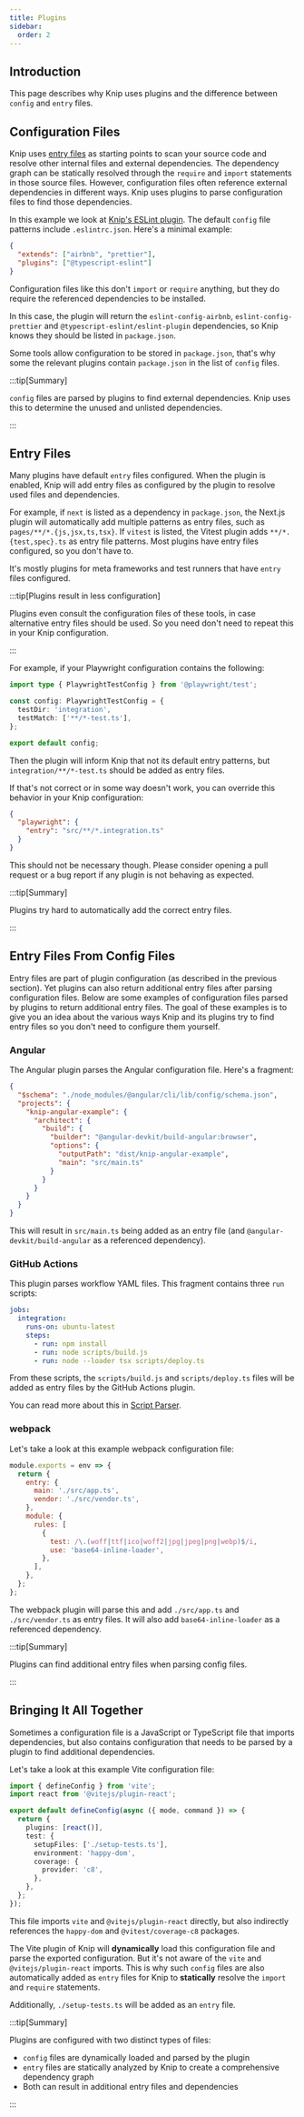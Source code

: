 ```yaml
---
title: Plugins
sidebar:
  order: 2
---
```


## Introduction

This page describes why Knip uses plugins and the difference between `config`
and `entry` files.

## Configuration Files

Knip uses [entry files][1] as starting points to scan your source code and
resolve other internal files and external dependencies. The dependency graph can
be statically resolved through the `require` and `import` statements in those
source files. However, configuration files often reference external dependencies
in different ways. Knip uses plugins to parse configuration files to find those
dependencies.

In this example we look at [Knip's ESLint plugin][2]. The default `config` file
patterns include `.eslintrc.json`. Here's a minimal example:

```json title=".eslintrc.json"
{
  "extends": ["airbnb", "prettier"],
  "plugins": ["@typescript-eslint"]
}
```

Configuration files like this don't `import` or `require` anything, but they do
require the referenced dependencies to be installed.

In this case, the plugin will return the `eslint-config-airbnb`,
`eslint-config-prettier` and `@typescript-eslint/eslint-plugin` dependencies, so
Knip knows they should be listed in `package.json`.

Some tools allow configuration to be stored in `package.json`, that's why some
the relevant plugins contain `package.json` in the list of `config` files.

:::tip[Summary]

`config` files are parsed by plugins to find external dependencies. Knip uses
this to determine the unused and unlisted dependencies.

:::

## Entry Files

Many plugins have default `entry` files configured. When the plugin is enabled,
Knip will add entry files as configured by the plugin to resolve used files and
dependencies.

For example, if `next` is listed as a dependency in `package.json`, the Next.js
plugin will automatically add multiple patterns as entry files, such as
`pages/**/*.{js,jsx,ts,tsx}`. If `vitest` is listed, the Vitest plugin adds
`**/*.{test,spec}.ts` as entry file patterns. Most plugins have entry files
configured, so you don't have to.

It's mostly plugins for meta frameworks and test runners that have `entry` files
configured.

:::tip[Plugins result in less configuration]

Plugins even consult the configuration files of these tools, in case alternative
entry files should be used. So you need don't need to repeat this in your Knip
configuration.

:::

For example, if your Playwright configuration contains the following:

```ts title="playwright.config.ts"
import type { PlaywrightTestConfig } from '@playwright/test';

const config: PlaywrightTestConfig = {
  testDir: 'integration',
  testMatch: ['**/*-test.ts'],
};

export default config;
```

Then the plugin will inform Knip that not its default entry patterns, but
`integration/**/*-test.ts` should be added as entry files.

If that's not correct or in some way doesn't work, you can override this
behavior in your Knip configuration:

```json title="knip.json"
{
  "playwright": {
    "entry": "src/**/*.integration.ts"
  }
}
```

This should not be necessary though. Please consider opening a pull request or a
bug report if any plugin is not behaving as expected.

:::tip[Summary]

Plugins try hard to automatically add the correct entry files.

:::

## Entry Files From Config Files

Entry files are part of plugin configuration (as described in the previous
section). Yet plugins can also return additional entry files after parsing
configuration files. Below are some examples of configuration files parsed by
plugins to return additional entry files. The goal of these examples is to give
you an idea about the various ways Knip and its plugins try to find entry files
so you don't need to configure them yourself.

### Angular

The Angular plugin parses the Angular configuration file. Here's a fragment:

```json title="angular.json"
{
  "$schema": "./node_modules/@angular/cli/lib/config/schema.json",
  "projects": {
    "knip-angular-example": {
      "architect": {
        "build": {
          "builder": "@angular-devkit/build-angular:browser",
          "options": {
            "outputPath": "dist/knip-angular-example",
            "main": "src/main.ts"
          }
        }
      }
    }
  }
}
```

This will result in `src/main.ts` being added as an entry file (and
`@angular-devkit/build-angular` as a referenced dependency).

### GitHub Actions

This plugin parses workflow YAML files. This fragment contains three `run`
scripts:

```yml title=".github/workflows/deploy.yml"
jobs:
  integration:
    runs-on: ubuntu-latest
    steps:
      - run: npm install
      - run: node scripts/build.js
      - run: node --loader tsx scripts/deploy.ts
```

From these scripts, the `scripts/build.js` and `scripts/deploy.ts` files will be
added as entry files by the GitHub Actions plugin.

You can read more about this in [Script Parser][3].

### webpack

Let's take a look at this example webpack configuration file:

```js title="webpack.config.js"
module.exports = env => {
  return {
    entry: {
      main: './src/app.ts',
      vendor: './src/vendor.ts',
    },
    module: {
      rules: [
        {
          test: /\.(woff|ttf|ico|woff2|jpg|jpeg|png|webp)$/i,
          use: 'base64-inline-loader',
        },
      ],
    },
  };
};
```

The webpack plugin will parse this and add `./src/app.ts` and `./src/vendor.ts`
as entry files. It will also add `base64-inline-loader` as a referenced
dependency.

:::tip[Summary]

Plugins can find additional entry files when parsing config files.

:::

## Bringing It All Together

Sometimes a configuration file is a JavaScript or TypeScript file that imports
dependencies, but also contains configuration that needs to be parsed by a
plugin to find additional dependencies.

Let's take a look at this example Vite configuration file:

```ts title="vite.config.ts"
import { defineConfig } from 'vite';
import react from '@vitejs/plugin-react';

export default defineConfig(async ({ mode, command }) => {
  return {
    plugins: [react()],
    test: {
      setupFiles: ['./setup-tests.ts'],
      environment: 'happy-dom',
      coverage: {
        provider: 'c8',
      },
    },
  };
});
```

This file imports `vite` and `@vitejs/plugin-react` directly, but also
indirectly references the `happy-dom` and `@vitest/coverage-c8` packages.

The Vite plugin of Knip will **dynamically** load this configuration file and
parse the exported configuration. But it's not aware of the `vite` and
`@vitejs/plugin-react` imports. This is why such `config` files are also
automatically added as `entry` files for Knip to **statically** resolve the
`import` and `require` statements.

Additionally, `./setup-tests.ts` will be added as an `entry` file.

:::tip[Summary]

Plugins are configured with two distinct types of files:

- `config` files are dynamically loaded and parsed by the plugin
- `entry` files are statically analyzed by Knip to create a comprehensive
  dependency graph
- Both can result in additional entry files and dependencies

:::

[1]: ./entry-files.md
[2]: ../reference/plugins/eslint.md
[3]: ../features/script-parser.md
